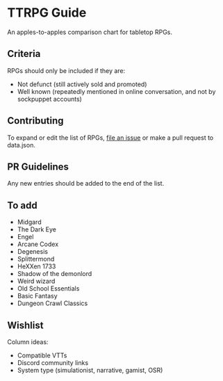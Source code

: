 # TTRPG Guide

An apples-to-apples comparison chart for tabletop RPGs.

## Criteria

RPGs should only be included if they are:

- Not defunct (still actively sold and promoted)
- Well known (repeatedly mentioned in online conversation, and not by sockpuppet accounts) 

## Contributing

To expand or edit the list of RPGs, [file an issue](https://github.com/isaaclyman/ttrpg-guide/issues/new/choose) or make a pull request to data.json.

## PR Guidelines

Any new entries should be added to the end of the list.

## To add

- Midgard
- The Dark Eye
- Engel
- Arcane Codex
- Degenesis
- Splittermond
- HeXXen 1733
- Shadow of the demonlord
- Weird wizard
- Old School Essentials
- Basic Fantasy
- Dungeon Crawl Classics

## Wishlist

Column ideas:

- Compatible VTTs
- Discord community links
- System type (simulationist, narrative, gamist, OSR)